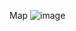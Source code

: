 Map
![image](https://user-images.githubusercontent.com/103792029/228249129-7ad8c514-79c8-4f72-b570-ca995b4e0666.png)
